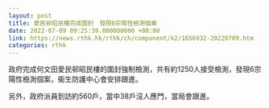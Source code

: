 ```yaml
---
layout: post
title: 愛民邨昭民樓完成圍封　發現6宗陽性檢測個案
date: 2022-07-09 09:25:39.000000000 +08:00
link: https://news.rthk.hk/rthk/ch/component/k2/1656932-20220709.htm
categories: rthk
---
```


政府完成何文田愛民邨昭民樓的圍封強制檢測，共有約1250人接受檢測，發現6宗陽性檢測個案，衞生防護中心會安排跟進。

另外，政府派員到訪約560戶，當中38戶沒人應門，當局會跟進。
